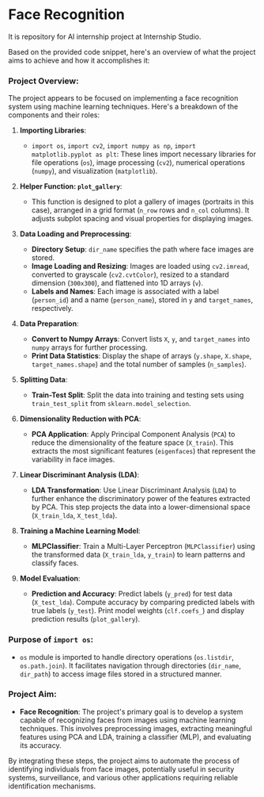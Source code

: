 # Face Recognition
It is repository for AI internship project at Internship Studio. 

Based on the provided code snippet, here's an overview of what the project aims to achieve and how it accomplishes it:

### Project Overview:
The project appears to be focused on implementing a face recognition system using machine learning techniques. Here's a breakdown of the components and their roles:

1. **Importing Libraries**:
   - `import os`, `import cv2`, `import numpy as np`, `import matplotlib.pyplot as plt`: These lines import necessary libraries for file operations (`os`), image processing (`cv2`), numerical operations (`numpy`), and visualization (`matplotlib`).

2. **Helper Function: `plot_gallery`**:
   - This function is designed to plot a gallery of images (portraits in this case), arranged in a grid format (`n_row` rows and `n_col` columns). It adjusts subplot spacing and visual properties for displaying images.

3. **Data Loading and Preprocessing**:
   - **Directory Setup**: `dir_name` specifies the path where face images are stored.
   - **Image Loading and Resizing**: Images are loaded using `cv2.imread`, converted to grayscale (`cv2.cvtColor`), resized to a standard dimension (`300x300`), and flattened into 1D arrays (`v`).
   - **Labels and Names**: Each image is associated with a label (`person_id`) and a name (`person_name`), stored in `y` and `target_names`, respectively.

4. **Data Preparation**:
   - **Convert to Numpy Arrays**: Convert lists `X`, `y`, and `target_names` into `numpy` arrays for further processing.
   - **Print Data Statistics**: Display the shape of arrays (`y.shape`, `X.shape`, `target_names.shape`) and the total number of samples (`n_samples`).

5. **Splitting Data**: 
   - **Train-Test Split**: Split the data into training and testing sets using `train_test_split` from `sklearn.model_selection`.

6. **Dimensionality Reduction with PCA**:
   - **PCA Application**: Apply Principal Component Analysis (`PCA`) to reduce the dimensionality of the feature space (`X_train`). This extracts the most significant features (`eigenfaces`) that represent the variability in face images.

7. **Linear Discriminant Analysis (LDA)**:
   - **LDA Transformation**: Use Linear Discriminant Analysis (`LDA`) to further enhance the discriminatory power of the features extracted by PCA. This step projects the data into a lower-dimensional space (`X_train_lda`, `X_test_lda`).

8. **Training a Machine Learning Model**:
   - **MLPClassifier**: Train a Multi-Layer Perceptron (`MLPClassifier`) using the transformed data (`X_train_lda`, `y_train`) to learn patterns and classify faces.

9. **Model Evaluation**:
   - **Prediction and Accuracy**: Predict labels (`y_pred`) for test data (`X_test_lda`). Compute accuracy by comparing predicted labels with true labels (`y_test`). Print model weights (`clf.coefs_`) and display prediction results (`plot_gallery`).

### Purpose of `import os`:
- `os` module is imported to handle directory operations (`os.listdir`, `os.path.join`). It facilitates navigation through directories (`dir_name`, `dir_path`) to access image files stored in a structured manner.
  
### Project Aim:
- **Face Recognition**: The project's primary goal is to develop a system capable of recognizing faces from images using machine learning techniques. This involves preprocessing images, extracting meaningful features using PCA and LDA, training a classifier (MLP), and evaluating its accuracy.

By integrating these steps, the project aims to automate the process of identifying individuals from face images, potentially useful in security systems, surveillance, and various other applications requiring reliable identification mechanisms.
